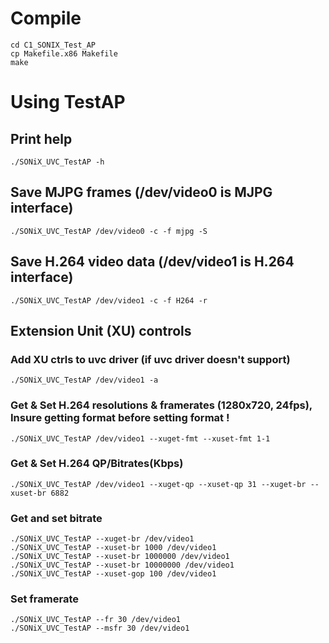 # Compile


```
cd C1_SONIX_Test_AP
cp Makefile.x86 Makefile
make
```

# Using TestAP

## Print help
```
./SONiX_UVC_TestAP -h
```

## Save MJPG frames (/dev/video0 is MJPG interface)
```
./SONiX_UVC_TestAP /dev/video0 -c -f mjpg -S
```

## Save H.264 video data (/dev/video1 is H.264 interface)
```
./SONiX_UVC_TestAP /dev/video1 -c -f H264 -r
```

## Extension Unit (XU) controls

### Add XU ctrls to uvc driver (if uvc driver doesn't support)
```
./SONiX_UVC_TestAP /dev/video1 -a
```

### Get & Set H.264 resolutions & framerates (1280x720, 24fps), Insure getting format before setting format !
```
./SONiX_UVC_TestAP /dev/video1 --xuget-fmt --xuset-fmt 1-1
```

### Get & Set H.264 QP/Bitrates(Kbps)
```
./SONiX_UVC_TestAP /dev/video1 --xuget-qp --xuset-qp 31 --xuget-br --xuset-br 6882

```
### Get and set bitrate
```
./SONiX_UVC_TestAP --xuget-br /dev/video1
./SONiX_UVC_TestAP --xuset-br 1000 /dev/video1
./SONiX_UVC_TestAP --xuset-br 1000000 /dev/video1
./SONiX_UVC_TestAP --xuset-br 10000000 /dev/video1
./SONiX_UVC_TestAP --xuset-gop 100 /dev/video1
```

### Set framerate
```
./SONiX_UVC_TestAP --fr 30 /dev/video1
./SONiX_UVC_TestAP --msfr 30 /dev/video1
```
